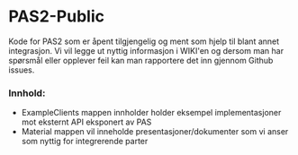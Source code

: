 # PAS2-Public
Kode for PAS2 som er åpent tilgjengelig og ment som hjelp til blant annet integrasjon.
Vi vil legge ut nyttig informasjon i WIKI'en og dersom man har spørsmål eller opplever feil kan man rapportere det inn gjennom Github issues.

### Innhold:
- ExampleClients mappen innholder holder eksempel implementasjoner mot eksternt API eksponert av PAS
- Material mappen vil inneholde presentasjoner/dokumenter som vi anser som nyttig for integrerende parter
